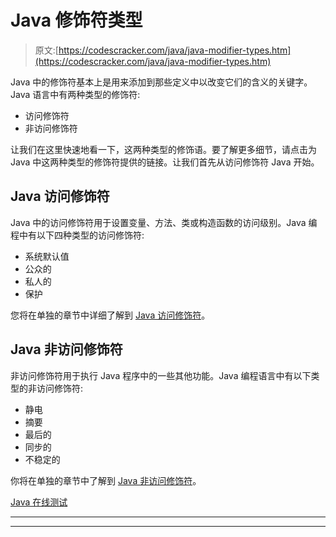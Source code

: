 # Java 修饰符类型

> 原文:[https://codescracker.com/java/java-modifier-types.htm](https://codescracker.com/java/java-modifier-types.htm)

Java 中的修饰符基本上是用来添加到那些定义中以改变它们的含义的关键字。Java 语言中有两种类型的修饰符:

*   访问修饰符
*   非访问修饰符

让我们在这里快速地看一下，这两种类型的修饰语。要了解更多细节，请点击为 Java 中这两种类型的修饰符提供的链接。让我们首先从访问修饰符 Java 开始。

## Java 访问修饰符

Java 中的访问修饰符用于设置变量、方法、类或构造函数的访问级别。Java 编程中有以下四种类型的访问修饰符:

*   系统默认值
*   公众的
*   私人的
*   保护

您将在单独的章节中详细了解到 [Java 访问修饰符](/java/java-access-modifiers.htm)。

## Java 非访问修饰符

非访问修饰符用于执行 Java 程序中的一些其他功能。Java 编程语言中有以下类型的非访问修饰符:

*   静电
*   摘要
*   最后的
*   同步的
*   不稳定的

你将在单独的章节中了解到 [Java 非访问修饰符](/java/java-non-access-modifiers.htm)。

[Java 在线测试](/exam/showtest.php?subid=1)

* * *

* * *